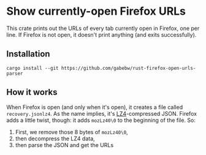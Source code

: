 # Show currently-open Firefox URLs

This crate prints out the URLs of every tab currently open in Firefox, one per
line. If Firefox is not open, it doesn't print anything (and exits
successfully).

## Installation

    cargo install --git https://github.com/gabebw/rust-firefox-open-urls-parser

## How it works

When Firefox is open (and only when it's open), it creates a file called
`recovery.jsonlz4`. As the name implies, it's [LZ4][wikipedia]-compressed JSON.
Firefox adds a little twist, though: it adds `mozLz40\0` to the beginning of the
file. So:

1. First, we remove those 8 bytes of `mozLz40\0`,
2. then decompress the LZ4 data,
3. then parse the JSON and get the URLs

[wikipedia]: https://en.wikipedia.org/wiki/LZ4_(compression_algorithm)
